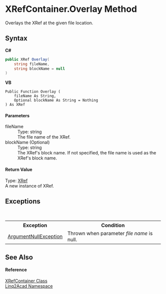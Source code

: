 # XRefContainer.Overlay Method 
 

Overlays the XRef at the given file location.

## Syntax

**C#**<br />
``` C#
public XRef Overlay(
	string fileName,
	string blockName = null
)
```

**VB**<br />
``` VB
Public Function Overlay ( 
	fileName As String,
	Optional blockName As String = Nothing
) As XRef
```


#### Parameters
<dl><dt>fileName</dt><dd>Type: string<br />The file name of the XRef.</dd><dt>blockName (Optional)</dt><dd>Type: string<br />The XRef's block name. If not specified, the file name is used as the XRef's block name.</dd></dl>

#### Return Value
Type: <a href="T_Linq2Acad_XRef.md">XRef</a><br />A new instance of XRef.

## Exceptions
&nbsp;<table><tr><th>Exception</th><th>Condition</th></tr><tr><td><a href="https://docs.microsoft.com/dotnet/api/system.argumentnullexception" target="_blank" rel="noopener noreferrer">ArgumentNullException</a></td><td>Thrown when parameter <i>file name</i> is null.</td></tr></table>

## See Also


#### Reference
<a href="T_Linq2Acad_XRefContainer.md">XRefContainer Class</a><br /><a href="N_Linq2Acad.md">Linq2Acad Namespace</a><br />
